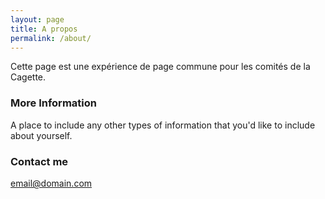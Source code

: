 ```yaml
---
layout: page
title: A propos
permalink: /about/
---
```


Cette page est une expérience de page commune pour les comités de la Cagette.

### More Information

A place to include any other types of information that you'd like to include about yourself.

### Contact me

[email@domain.com](mailto:email@domain.com)
